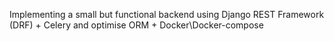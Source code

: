 
Implementing a small but functional backend using Django REST Framework (DRF) + Celery and optimise ORM + Docker\Docker-compose

